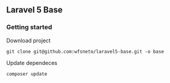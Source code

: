 ## Laravel 5 Base

### Getting started

Download project
```
git clone git@github.com:wfsneto/laravel5-base.git -o base
```

Update dependeces
```
composer update
```
